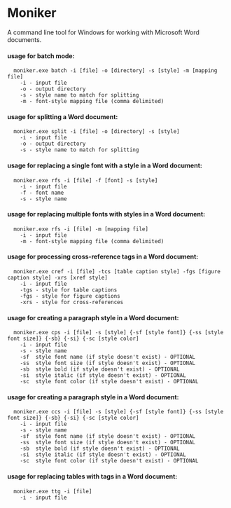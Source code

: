 # Moniker

A command line tool for Windows for working with Microsoft Word documents.

#### usage for batch mode:
```
  moniker.exe batch -i [file] -o [directory] -s [style] -m [mapping file]
    -i - input file
    -o - output directory
    -s - style name to match for splitting
    -m - font-style mapping file (comma delimited)
```

#### usage for splitting a Word document:
```
  moniker.exe split -i [file] -o [directory] -s [style]
    -i - input file
    -o - output directory
    -s - style name to match for splitting
```

#### usage for replacing a single font with a style in a Word document:
```
  moniker.exe rfs -i [file] -f [font] -s [style]
    -i - input file
    -f - font name
    -s - style name
```

#### usage for replacing multiple fonts with styles in a Word document:
```
  moniker.exe rfs -i [file] -m [mapping file]
    -i - input file
    -m - font-style mapping file (comma delimited)
```

#### usage for processing cross-reference tags in a Word document:
```
  moniker.exe cref -i [file] -tcs [table caption style] -fgs [figure caption style] -xrs [xref style]
    -i - input file
    -tgs - style for table captions
    -fgs - style for figure captions
    -xrs - style for cross-references
```

#### usage for creating a paragraph style in a Word document:
```
  moniker.exe cps -i [file] -s [style] {-sf [style font]} {-ss [style font size]} {-sb} {-si} {-sc [style color]
    -i - input file
    -s - style name
    -sf  style font name (if style doesn't exist) - OPTIONAL
    -ss  style font size (if style doesn't exist) - OPTIONAL
    -sb  style bold (if style doesn't exist) - OPTIONAL
    -si  style italic (if style doesn't exist) - OPTIONAL
    -sc  style font color (if style doesn't exist) - OPTIONAL
```

#### usage for creating a paragraph style in a Word document:
```
  moniker.exe ccs -i [file] -s [style] {-sf [style font]} {-ss [style font size]} {-sb} {-si} {-sc [style color]
    -i - input file
    -s - style name
    -sf  style font name (if style doesn't exist) - OPTIONAL
    -ss  style font size (if style doesn't exist) - OPTIONAL
    -sb  style bold (if style doesn't exist) - OPTIONAL
    -si  style italic (if style doesn't exist) - OPTIONAL
    -sc  style font color (if style doesn't exist) - OPTIONAL
```

#### usage for replacing tables with tags in a Word document:
```
  moniker.exe ttg -i [file]
    -i - input file
```